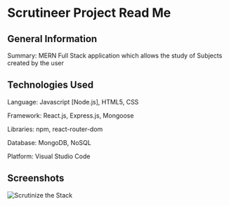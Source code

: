 # Scrutineer Project Read Me

## General Information

Summary: MERN Full Stack application which allows the study of Subjects created by the user

## Technologies Used

Language: Javascript [Node.js], HTML5, CSS

Framework: React.js, Express.js, Mongoose

Libraries: npm, react-router-dom

Database: MongoDB, NoSQL

Platform: Visual Studio Code

## Screenshots

![Scrutinize the Stack](https://i.ibb.co/J2tKVLx/project-scrutineer-screenshot-1.jpg)